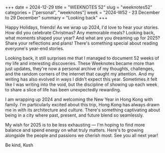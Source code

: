 +++
date = 2024-12-29
title = "WEEKNOTES 52"
slug = "weeknotes52"
categories = ["personal", "weeknotes"]
week = "2024-W52 - 23 December to 29 December"
summary = "Looking back"
+++


Happy Holidays, friends! As we wrap up 2024, I'd love to hear your stories. How did you celebrate Christmas? Any memorable meals? Looking back, what moments shaped your year? And what are you dreaming up for 2025? Share your reflections and plans! There's something special about reading everyone's year-end stories.

Looking back, it still surprises me that I managed to document 52 weeks of my life and interesting discoveries. These Weeknotes became more than just updates, they're now a personal archive of my thoughts, challenges, and the random corners of the internet that caught my attention. And my writing has also evolved in ways I didn't expect this year.  Sometimes it felt like I was writing into the void, but the discipline of showing up each week to share a slice of life has been unexpectedly rewarding.

I am wrapping up 2024 and welcoming the New Year in Hong Kong with family. I'm particularly excited about this trip, Hong Kong has always drawn me in with its architecture and culture. There's something captivating about being in a city where past, present, and future blend so seamlessly.

My wish for 2025 is to be less exhausting — I'm hoping to find more balance and spend energy on what truly matters. Here's to growing alongside the people and passions we cherish most. See you all next year!


Be kind,
Kush